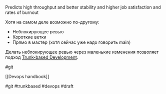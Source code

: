 Predicts high throughput and better stability and higher job satisfaction and rates of burnout 

Хотя на самом деле возможно по-другому:
-   Неблокирующее ревью
-   Короткие ветки
-   Прямо в мастер (хотя сейчас уже надо говорить main)
    

Делать неблокирующее ревью через маленькие изменения позволяет подход [Trunk-based Development](https://trunkbaseddevelopment.com/).

#git

[[Devops handbook]]

#git #trunkbased #devops
#draft